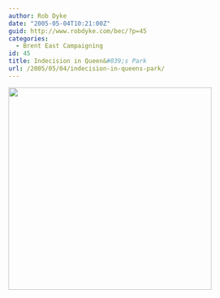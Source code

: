 ```yaml
---
author: Rob Dyke
date: "2005-05-04T10:21:00Z"
guid: http://www.robdyke.com/bec/?p=45
categories:
  - Brent East Campaigning
id: 45
title: Indecision in Queen&#039;s Park
url: /2005/05/04/indecision-in-queens-park/
---
```

<img src="http://www.comwifinet.com/becampaign/queensparkfoodandwine.jpg" width="400" /></img>